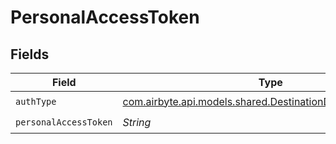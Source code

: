 # PersonalAccessToken


## Fields

| Field                                                                                                               | Type                                                                                                                | Required                                                                                                            | Description                                                                                                         |
| ------------------------------------------------------------------------------------------------------------------- | ------------------------------------------------------------------------------------------------------------------- | ------------------------------------------------------------------------------------------------------------------- | ------------------------------------------------------------------------------------------------------------------- |
| `authType`                                                                                                          | [com.airbyte.api.models.shared.DestinationDatabricksAuthType](../../models/shared/DestinationDatabricksAuthType.md) | :heavy_check_mark:                                                                                                  | N/A                                                                                                                 |
| `personalAccessToken`                                                                                               | *String*                                                                                                            | :heavy_check_mark:                                                                                                  | N/A                                                                                                                 |